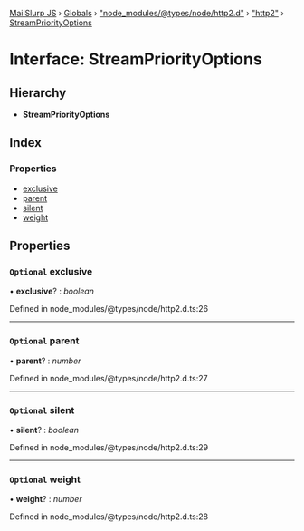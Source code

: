 [MailSlurp JS](../README.md) › [Globals](../globals.md) › ["node_modules/@types/node/http2.d"](../modules/_node_modules__types_node_http2_d_.md) › ["http2"](../modules/_node_modules__types_node_http2_d_._http2_.md) › [StreamPriorityOptions](_node_modules__types_node_http2_d_._http2_.streampriorityoptions.md)

# Interface: StreamPriorityOptions

## Hierarchy

* **StreamPriorityOptions**

## Index

### Properties

* [exclusive](_node_modules__types_node_http2_d_._http2_.streampriorityoptions.md#optional-exclusive)
* [parent](_node_modules__types_node_http2_d_._http2_.streampriorityoptions.md#optional-parent)
* [silent](_node_modules__types_node_http2_d_._http2_.streampriorityoptions.md#optional-silent)
* [weight](_node_modules__types_node_http2_d_._http2_.streampriorityoptions.md#optional-weight)

## Properties

### `Optional` exclusive

• **exclusive**? : *boolean*

Defined in node_modules/@types/node/http2.d.ts:26

___

### `Optional` parent

• **parent**? : *number*

Defined in node_modules/@types/node/http2.d.ts:27

___

### `Optional` silent

• **silent**? : *boolean*

Defined in node_modules/@types/node/http2.d.ts:29

___

### `Optional` weight

• **weight**? : *number*

Defined in node_modules/@types/node/http2.d.ts:28
